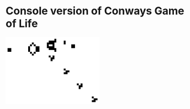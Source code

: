 # Console version of Conways Game of Life


![image_alt](https://github.com/Batu-C137/ConwaysGameOfLife/blob/21f82e9a3e7c57922fcafea4194b17e6599e7f1c/Gameoflife.gif)
